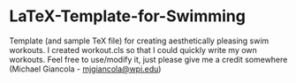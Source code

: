 # LaTeX-Template-for-Swimming
Template (and sample TeX file) for creating aesthetically pleasing swim workouts.
I created workout.cls so that I could quickly write my own workouts.
Feel free to use/modify it, just please give me a credit somewhere (Michael Giancola - mjgiancola@wpi.edu)
